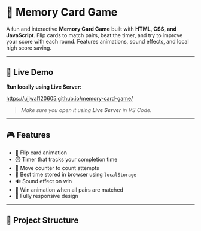 # 🧠 Memory Card Game

A fun and interactive **Memory Card Game** built with **HTML, CSS, and JavaScript**. Flip cards to match pairs, beat the timer, and try to improve your score with each round. Features animations, sound effects, and local high score saving.

---

## 🚀 Live Demo

**Run locally using Live Server:**

 https://ujjwal120605.github.io/memory-card-game/

> _Make sure you open it using **Live Server** in VS Code._

---

## 🎮 Features

- 🎴 Flip card animation
- ⏱️ Timer that tracks your completion time
- 🔁 Move counter to count attempts
- 🥇 Best time stored in browser using `localStorage`
- 🔊 Sound effect on win
- 🎉 Win animation when all pairs are matched
- 📱 Fully responsive design

---

## 📁 Project Structure

